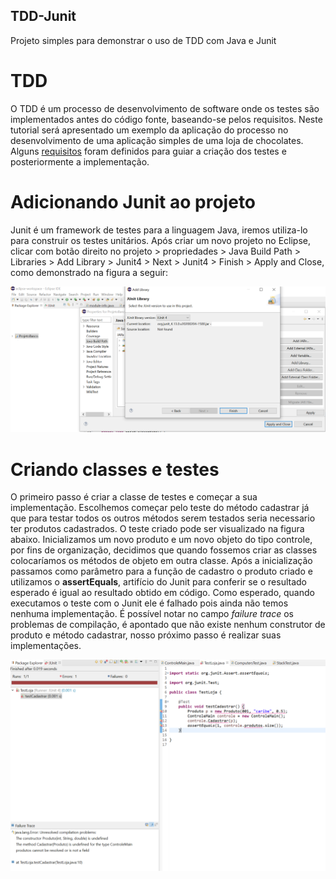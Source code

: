 ## TDD-Junit
 Projeto simples para demonstrar o uso de TDD com Java e Junit

# TDD
 O TDD é um processo de desenvolvimento de software onde os testes são implementados antes do código fonte, baseando-se pelos requisitos. Neste tutorial será apresentado um exemplo da aplicação do processo no desenvolvimento de uma aplicação simples de uma loja de chocolates. Alguns [requisitos](https://github.com/RaquelCouto/TDD-Junit/blob/main/Requisitos.pdf) foram definidos para guiar a criação dos testes e posteriormente a implementação.
 
# Adicionando Junit ao projeto
Junit é um framework de testes para a linguagem Java, iremos utiliza-lo para construir os testes unitários. Após criar um novo projeto no Eclipse, clicar com botão direito no projeto > propriedades > Java Build Path > Libraries > Add Library > Junit4 > Next > Junit4 > Finish > Apply and Close, como demonstrado na figura a seguir:

![Junit](https://github.com/RaquelCouto/TDD-Junit/blob/main/Imagens/addJunit.png)

# Criando classes e testes

 O primeiro passo é criar a classe de testes e começar a sua implementação. Escolhemos começar pelo teste do método cadastrar já que para testar todos os outros métodos serem testados seria necessario ter produtos cadastrados. O teste criado pode ser visualizado na figura abaixo. Inicializamos um novo produto e um novo objeto do tipo controle, por fins de organização, decidimos que quando fossemos criar as classes colocaríamos os métodos de objeto em outra classe. Após a inicialização passamos como parâmetro para a função de cadastro o produto criado e utilizamos o **assertEquals**, artifício do Junit para conferir se o resultado esperado é igual ao resultado obtido em código. Como esperado, quando executamos o teste com o Junit ele é falhado pois ainda não temos nenhuma implementação. É possível notar no campo *failure trace* os problemas de compilação, é apontado que não existe nenhum construtor de produto e método cadastrar, nosso próximo passo é realizar suas implementações.
 
 ![Junit](https://github.com/RaquelCouto/TDD-Junit/blob/main/Imagens/01-Test.png)
 
